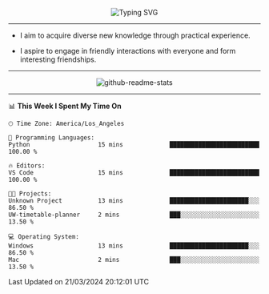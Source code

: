 <p align="center">
  <img src="https://readme-typing-svg.demolab.com?font=Fira+Code&weight=500&size=32&duration=2500&pause=1600&center=true&vCenter=true&random=false&width=1024&height=64&lines=Hi+there+%F0%9F%91%8B;I'm+delighted+you+could+make+it+here+%F0%9F%8E%89;I'm+Harry%2C+a+college+student+still+finding+my+way" alt="Typing SVG" />
</p>


---


- I aim to acquire diverse new knowledge through practical experience.

- I aspire to engage in friendly interactions with everyone and form interesting friendships.


---


<p align="center">
  <img src="https://github-readme-stats.vercel.app/api?username=Harry-Jing&show_icons=true" alt="github-readme-stats"/>
</p>


---

<!--START_SECTION:waka-->
📊 **This Week I Spent My Time On** 

```text
🕑︎ Time Zone: America/Los_Angeles

💬 Programming Languages: 
Python                   15 mins             █████████████████████████   100.00 % 

🔥 Editors: 
VS Code                  15 mins             █████████████████████████   100.00 % 

🐱‍💻 Projects: 
Unknown Project          13 mins             ██████████████████████░░░   86.50 % 
UW-timetable-planner     2 mins              ███░░░░░░░░░░░░░░░░░░░░░░   13.50 % 

💻 Operating System: 
Windows                  13 mins             ██████████████████████░░░   86.50 % 
Mac                      2 mins              ███░░░░░░░░░░░░░░░░░░░░░░   13.50 % 
```


 Last Updated on 21/03/2024 20:12:01 UTC
<!--END_SECTION:waka-->

